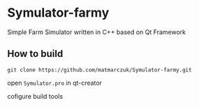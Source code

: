 # Symulator-farmy

Simple Farm Simulator written in C++ based on  Qt Framework

## How to build

`git clone https://github.com/matmarczuk/Symulator-farmy.git` <br> 

open `Symulator.pro` in qt-creator <br>

cofigure build tools 
